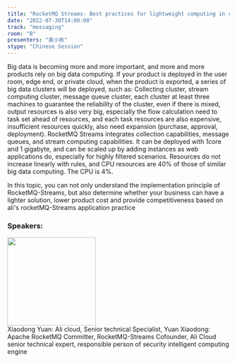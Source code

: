 ```yaml
---
title: "RocketMQ Streams- Best practices for lightweight computing in cloud security and edge computing"
date: "2022-07-30T14:00:00"
track: "messaging"
room: "B"
presenters: "袁小栋"
stype: "Chinese Session"
---
```

Big data is becoming more and more important, and more and more products rely on big data computing. If your product is deployed in the user room, edge end, or private cloud, when the product is exported, a series of big data clusters will be deployed, such as: Collecting cluster, stream computing cluster, message queue cluster, each cluster at least three machines to guarantee the reliability of the cluster, even if there is mixed, output resources is also very big, especially the flow calculation need to task set ahead of resources, and each task resources are also expensive, insufficient resources quickly, also need expansion (purchase, approval, deployment). RocketMQ Streams integrates collection capabilities, message queues, and stream computing capabilities. It can be deployed with 1core and 1 gigabyte, and can be scaled up by adding instances as web applications do, especially for highly filtered scenarios. Resources do not increase linearly with rules, and CPU resources are 40% of those of similar big data computing. The CPU is 4%.

In this topic, you can not only understand the implementation principle of RocketMQ-Streams, but also determine whether your business can have a lighter solution, lower product cost and provide competitiveness based on ali's rocketMQ-Streams application practice
 ### Speakers: 
 <img src="images/speaker/1049.png" width="200" /><br>Xiaodong Yuan: Ali cloud, Senior technical Specialist, Yuan Xiaodong: Apache RocketMQ Committer, RocketMQ-Streams Cofounder, Ali Cloud senior technical expert, responsible person of security intelligent computing engine

 